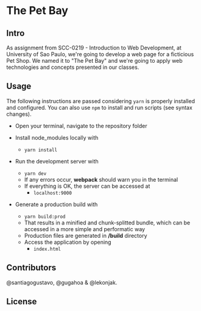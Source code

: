 The Pet Bay
=============================

## Intro

As assignment from SCC-0219 - Introduction to Web Development, at University of Sao Paulo, we're going to develop a web page for a ficticious Pet Shop. We named it to "The Pet Bay" and we're going to apply web technologies and concepts presented in our classes.

## Usage

The following instructions are passed considering `yarn` is properly installed and configured. You can also use `npm` to install and run scripts (see syntax changes).

* Open your terminal, navigate to the repository folder

* Install node_modules locally with
  *  `yarn install`

* Run the development server with
  * `yarn dev`
  * If any errors occur, **webpack** should warn you in the terminal
  * If everything is OK, the server can be accessed at
    * `localhost:9000`

* Generate a production build with
  * `yarn build:prod`
  * That results in a minified and chunk-splitted bundle, which can be accessed in a more simple and performatic way
  * Production files are generated in **/build** directory
  * Access the application by opening
    * `index.html`

## Contributors

@santiagogustavo, @gugahoa & @lekonjak.

## License

